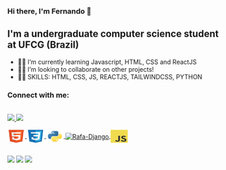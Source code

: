 <!-- - 👋 Hi, I’m @fernandocandeiatorres
- 🧑‍💻 I’m interested in Programming
- 🧑‍💻 I’m currently learning JavaScript, HTML, CSS and React
- 🧑‍💻 I’m looking to collaborate on begginer python/django projects
- 🧑‍💻 How to reach me: candeiatorresfernando@gmail.com

<!---
fernandocandeiatorres/fernandocandeiatorres is a ✨ special ✨ repository because its `README.md` (this file) appears on your GitHub profile.
You can click the Preview link to take a look at your changes.
---> 
### Hi there, I'm Fernando 👋

## I'm a undergraduate computer science student at UFCG (Brazil)

- 🧑‍💻 I’m currently learning Javascript, HTML, CSS and ReactJS
- 🧑‍💻 I’m looking to collaborate on other projects!
- 🧑‍💻 SKILLS: HTML, CSS, JS, REACTJS, TAILWINDCSS, PYTHON 

### Connect with me:

<br />
 <div>
  <a href="https://github.com/fernandocandeiatorres">
  <img height="180em" src="https://github-readme-stats.vercel.app/api?username=fernandocandeiatorres&show_icons=true&theme=dracula&include_all_commits=true&count_private=true"/>
  <img height="180em" src="https://github-readme-stats.vercel.app/api/top-langs/?username=fernandocandeiatorres&layout=compact&langs_count=7&theme=dracula"/>
</div>
<div style="display: inline_block"><br>
  <img align="center" alt="Rafa-HTML" height="30" width="40" src="https://raw.githubusercontent.com/devicons/devicon/master/icons/html5/html5-original.svg">
  <img align="center" alt="Rafa-CSS" height="30" width="40" src="https://raw.githubusercontent.com/devicons/devicon/master/icons/css3/css3-original.svg">
  <img align="center" alt="Rafa-Python" height="30" width="40" src="https://raw.githubusercontent.com/devicons/devicon/master/icons/python/python-original.svg">
  <img align="center" alt="Rafa-Django" height="30" width="60" src="https://img.shields.io/badge/Django-092E20?style=for-the-badge&logo=django&logoColor=white">
 <img align="center" alt="Rafa-JS" height="30" width="40" src="https://github.com/devicons/devicon/blob/master/icons/javascript/javascript-original.svg">
</div>
  
  ##
 
<div> 
  <a href="https://instagram.com/fernandocandei" target="_blank"><img src="https://img.shields.io/badge/-Instagram-%23E4405F?style=for-the-badge&logo=instagram&logoColor=white" target="_blank"></a>
  <a href = "mailto:candeiatorresfernando@gmail.com"><img src="https://img.shields.io/badge/-Gmail-%23333?style=for-the-badge&logo=gmail&logoColor=white" target="_blank"></a>
  <a href="https://www.linkedin.com/in/fernando-candeia-torres-533667207/" target="_blank"><img src="https://img.shields.io/badge/-LinkedIn-%230077B5?style=for-the-badge&logo=linkedin&logoColor=white" target="_blank"></a> 
 

 
</div>


